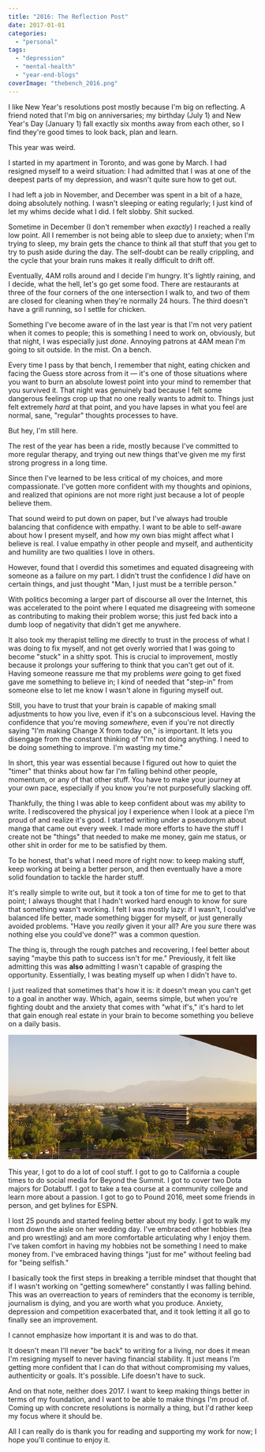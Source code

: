 ```yaml
---
title: "2016: The Reflection Post"
date: 2017-01-01
categories: 
  - "personal"
tags: 
  - "depression"
  - "mental-health"
  - "year-end-blogs"
coverImage: "thebench_2016.png"
---
```


I like New Year's resolutions post mostly because I'm big on reflecting. A friend noted that I'm big on anniversaries; my birthday (July 1) and New Year's Day (January 1) fall exactly six months away from each other, so I find they're good times to look back, plan and learn.

This year was weird.

<!--more-->

I started in my apartment in Toronto, and was gone by March. I had resigned myself to a weird situation: I had admitted that I was at one of the deepest parts of my depression, and wasn't quite sure how to get out.

I had left a job in November, and December was spent in a bit of a haze, doing absolutely nothing. I wasn't sleeping or eating regularly; I just kind of let my whims decide what I did. I felt slobby. Shit sucked.

Sometime in December (I don't remember when _exactly_) I reached a really low point. All I remember is not being able to sleep due to anxiety; when I'm trying to sleep, my brain gets the chance to think all that stuff that you get to try to push aside during the day. The self-doubt can be really crippling, and the cycle that your brain runs makes it really difficult to drift off.

Eventually, 4AM rolls around and I decide I'm hungry. It's lightly raining, and I decide, what the hell, let's go get some food. There are restaurants at three of the four corners of the one intersection I walk to, and two of them are closed for cleaning when they're normally 24 hours. The third doesn't have a grill running, so I settle for chicken.

Something I've become aware of in the last year is that I'm not very patient when it comes to people; this is something I need to work on, obviously, but that night, I was especially just _done_. Annoying patrons at 4AM mean I'm going to sit outside. In the mist. On a bench.

Every time I pass by that bench, I remember that night, eating chicken and facing the Guess store across from it — it's one of those situations where you want to burn an absolute lowest point into your mind to remember that you survived it. That night was genuinely bad because I felt some dangerous feelings crop up that no one really wants to admit to. Things just felt extremely _hard_ at that point, and you have lapses in what you feel are normal, sane, "regular" thoughts processes to have.

But hey, I'm still here.

The rest of the year has been a ride, mostly because I've committed to more regular therapy, and trying out new things that've given me my first strong progress in a long time.

Since then I've learned to be less critical of my choices, and more compassionate. I've gotten more confident with my thoughts and opinions, and realized that opinions are not more right just because a lot of people believe them.

That sound weird to put down on paper, but I've always had trouble balancing that confidence with empathy. I want to be able to self-aware about how I present myself, and how my own bias might affect what I believe is real. I value empathy in other people and myself, and authenticity and humility are two qualities I love in others.

However, found that I overdid this sometimes and equated disagreeing with someone as a failure on my part. I didn't trust the confidence I _did_ have on certain things, and just thought "Man, I just must be a terrible person."

With politics becoming a larger part of discourse all over the Internet, this was accelerated to the point where I equated me disagreeing with someone as contributing to making their problem worse; this just fed back into a dumb loop of negativity that didn't get me anywhere.

It also took my therapist telling me directly to trust in the process of what I was doing to fix myself, and not get overly worried that I was going to become "stuck" in a shitty spot. This is crucial to improvement, mostly because it prolongs your suffering to think that you can't get out of it. Having someone reassure me that my problems _were_ going to get fixed gave me something to believe in; I kind of needed that "step-in" from someone else to let me know I wasn't alone in figuring myself out.

Still, you have to trust that your brain is capable of making small adjustments to how you live, even if it's on a subconscious level. Having the confidence that you're moving _somewhere_, even if you're not directly saying "I'm making Change X from today on," is important. It lets you disengage from the constant thinking of "I'm not doing anything. I need to be doing something to improve. I'm wasting my time."

In short, this year was essential because I figured out how to quiet the "timer" that thinks about how far I'm falling behind other people, momentum, or any of that other stuff. You have to make your journey at your own pace, especially if you know you're not purposefully slacking off.

Thankfully, the thing I was able to keep confident about was my ability to write. I rediscovered the physical joy I experience when I look at a piece I'm proud of and realize it's good. I started writing under a pseudonym about manga that came out every week. I made more efforts to have the stuff I create not be "things" that needed to make me money, gain me status, or other shit in order for me to be satisfied by them.

To be honest, that's what I need more of right now: to keep making stuff, keep working at being a better person, and then eventually have a more solid foundation to tackle the harder stuff.

It's really simple to write out, but it took a ton of time for me to get to that point; I always thought that I hadn't worked hard enough to know for sure that something wasn't working. I felt I was mostly lazy: if I wasn't, I could've balanced life better, made something bigger for myself, or just generally avoided problems. "Have you _really_ given it your all? Are you _sure_ there was nothing else you could've done?" was a common question.

The thing is, through the rough patches and recovering, I feel better about saying "maybe this path to success isn't for me." Previously, it felt like admitting this was **also** admitting I wasn't capable of grasping the opportunity. Essentially, I was beating myself up when I didn't have to.

I just realized that sometimes that's how it is: it doesn't mean you can't get to a goal in another way. Which, again, seems simple, but when you're fighting doubt and the anxiety that comes with "what if's," it's hard to let that gain enough real estate in your brain to become something you believe on a daily basis.

![](images/bts_california_2016.png)

This year, I got to do a lot of cool stuff. I got to go to California a couple times to do social media for Beyond the Summit. I got to cover two Dota majors for Dotabuff. I got to take a tea course at a community college and learn more about a passion. I got to go to Pound 2016, meet some friends in person, and get bylines for ESPN.

I lost 25 pounds and started feeling better about my body. I got to walk my mom down the aisle on her wedding day. I've embraced other hobbies (tea and pro wrestling) and am more comfortable articulating why I enjoy them. I've taken comfort in having my hobbies not be something I need to make money from. I've embraced having things "just for me" without feeling bad for "being selfish."

I basically took the first steps in breaking a terrible mindset that thought that if I wasn't working on "getting somewhere" constantly I was falling behind. This was an overreaction to years of reminders that the economy is terrible, journalism is dying, and you are worth what you produce. Anxiety, depression and competition exacerbated that, and it took letting it all go to finally see an improvement.

I cannot emphasize how important it is and was to do that.

It doesn't mean I'll never "be back" to writing for a living, nor does it mean I'm resigning myself to never having financial stability. It just means I'm getting more confident that I can do that without compromising my values, authenticity or goals. It's possible. Life doesn't have to suck.

And on that note, neither does 2017. I want to keep making things better in terms of my foundation, and I want to be able to make things I'm proud of. Coming up with concrete resolutions is normally a thing, but I'd rather keep my focus where it should be.

All I can really do is thank you for reading and supporting my work for now; I hope you'll continue to enjoy it.

